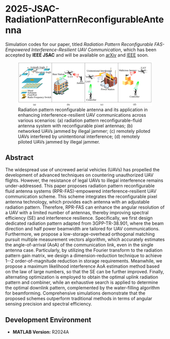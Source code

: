 # 2025-JSAC-RadiationPatternReconfigurableAntenna

Simulation codes for our paper, titled *Radiation Pattern Reconfigurable FAS-Empowered Interference-Resilient UAV Communication*, which has been accepted by **IEEE JSAC** and will be available on [arXiv]([https://arxiv.org/](https://arxiv.org/abs/2510.00581)) and [IEEE](https://ieeexplore.ieee.org/Xplore/home.jsp) soon.

<figure>
    <img src="./Scene.jpg" alt="场景描述">
    <figcaption>Radiation pattern reconfigurable antenna and its application in enhancing interference-resilient UAV communications across various scenarios:
	(a) radiation pattern reconfigurable-fluid antenna system with reconfigurable pixel antennas;
	(b) networked UAVs jammed by illegal jammer;
	(c) remotely piloted UAVs interfered by unintentional interference;
	(d) remotely piloted UAVs jammed by illegal jammer.
    </figcaption>
</figure>


## Abstract
The widespread use of uncrewed aerial vehicles (UAVs) has propelled the development of advanced techniques on countering unauthorized UAV flights. 
However, the resistance of legal UAVs to illegal interference remains under-addressed. 
This paper proposes radiation pattern reconfigurable fluid antenna systems (RPR-FAS)-empowered interference-resilient UAV communication scheme.
This scheme integrates the reconfigurable pixel antenna technology, which provides each antenna with an adjustable radiation pattern.
Therefore, RPR-FAS can enhance the angular resolution of a UAV with a limited number of antennas, thereby improving spectral efficiency (SE) and interference resilience.
Specifically, we first design dedicated radiation pattern adapted from 3GPP-TR-38.901, where the beam direction and half power beamwidth are tailored for UAV communications.
Furthermore, we propose a low-storage-overhead orthogonal matching pursuit multiple measurement vectors algorithm, which accurately estimates the angle-of-arrival (AoA) of the communication link, even in the single antenna case. 
Particularly, by utilizing the Fourier transform to the radiation pattern gain matrix, we design a dimension-reduction technique to achieve 1--2 order-of-magnitude reduction in storage requirements.
Meanwhile, we propose a maximum likelihood interference AoA estimation method based on the law of large numbers, so that the SE can be further improved.
Finally, alternating optimization is employed to obtain the optimal uplink radiation pattern and combiner, while an exhaustive search is applied to determine the optimal downlink pattern, complemented by the water-filling algorithm for beamforming.
Comprehensive simulations demonstrate that the proposed schemes outperform traditional methods in terms of angular sensing precision and spectral efficiency.

## Development Environment
- **MATLAB Version:** R2024A
